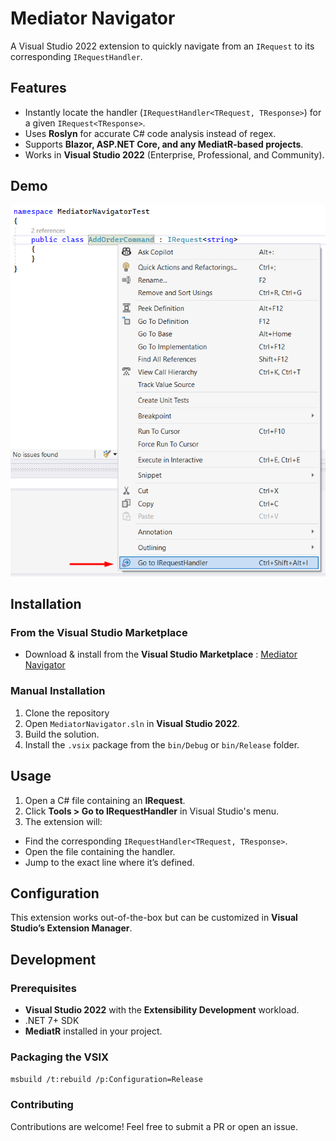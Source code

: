 # Mediator Navigator
A Visual Studio 2022 extension to quickly navigate from an `IRequest` to its corresponding `IRequestHandler`.

## Features
- Instantly locate the handler (`IRequestHandler<TRequest, TResponse>`) for a given `IRequest<TResponse>`.
- Uses **Roslyn** for accurate C# code analysis instead of regex.
- Supports **Blazor, ASP.NET Core, and any MediatR-based projects**.
- Works in **Visual Studio 2022** (Enterprise, Professional, and Community).

## Demo
![Mediator Navigator Preview](https://github.com/Mehdiway/MediatorNavigator/blob/master/preview.png)

## Installation
### From the Visual Studio Marketplace
- Download & install from the **Visual Studio Marketplace** : [Mediator Navigator](https://marketplace.visualstudio.com/items?itemName=MehdiArmachi.MediatorNavigator)

### Manual Installation
1. Clone the repository
2. Open `MediatorNavigator.sln` in **Visual Studio 2022**.
3. Build the solution.
4. Install the `.vsix` package from the `bin/Debug` or `bin/Release` folder.

## Usage
1. Open a C# file containing an **IRequest**.
2. Click **Tools > Go to IRequestHandler** in Visual Studio's menu.
3. The extension will:
- Find the corresponding `IRequestHandler<TRequest, TResponse>`.
- Open the file containing the handler.
- Jump to the exact line where it’s defined.

## Configuration
This extension works out-of-the-box but can be customized in **Visual Studio’s Extension Manager**.

## Development
### Prerequisites
- **Visual Studio 2022** with the **Extensibility Development** workload.
- .NET 7+ SDK
- **MediatR** installed in your project.

### Packaging the VSIX
```msbuild /t:rebuild /p:Configuration=Release```

### Contributing

Contributions are welcome! Feel free to submit a PR or open an issue.